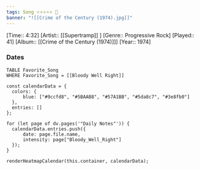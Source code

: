 ```yaml
---
tags: Song ⭐⭐⭐⭐⭐ 💛
banner: "![[Crime of the Century (1974).jpg]]"
---
```

[Time:: 4:32]
[Artist:: [[Supertramp]] ]
[Genre:: Progressive Rock]
[Played:: 41]
[Album:: [[Crime of the Century (1974)]]]
[Year:: 1974]
### Dates
````dataview
TABLE Favorite_Song
WHERE Favorite_Song = [[Bloody Well Right]]
````

  ```dataviewjs
const calendarData = { 
	colors: { 
		blue: ["#9ccfd8", "#5BAAB8", "#57A1BB", "#5da8c7", "#3e8fb0"] 
	}, 
	entries: [] 
}; 

for (let page of dv.pages('"Daily Notes"')) { 
	calendarData.entries.push({ 
		date: page.file.name, 
		intensity: page["Bloody_Well_Right"]
	}); 
} 

renderHeatmapCalendar(this.container, calendarData);
```
